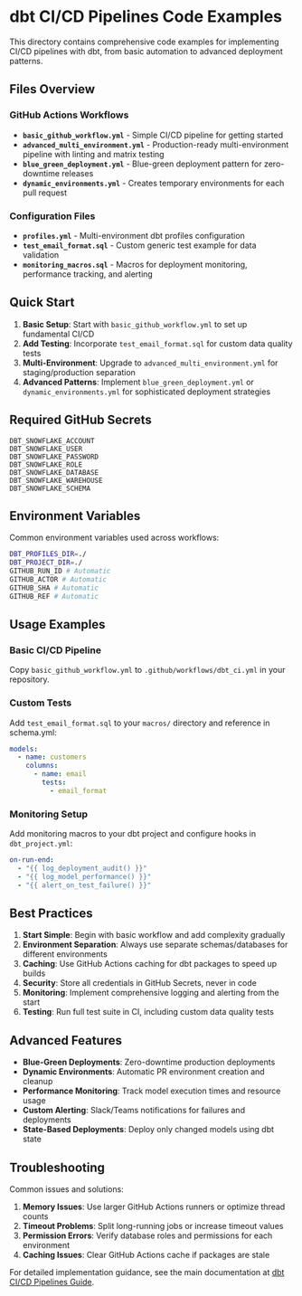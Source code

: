 # dbt CI/CD Pipelines Code Examples

This directory contains comprehensive code examples for implementing CI/CD pipelines with dbt, from basic automation to advanced deployment patterns.

## Files Overview

### GitHub Actions Workflows

- **`basic_github_workflow.yml`** - Simple CI/CD pipeline for getting started
- **`advanced_multi_environment.yml`** - Production-ready multi-environment pipeline with linting and matrix testing
- **`blue_green_deployment.yml`** - Blue-green deployment pattern for zero-downtime releases
- **`dynamic_environments.yml`** - Creates temporary environments for each pull request

### Configuration Files

- **`profiles.yml`** - Multi-environment dbt profiles configuration
- **`test_email_format.sql`** - Custom generic test example for data validation
- **`monitoring_macros.sql`** - Macros for deployment monitoring, performance tracking, and alerting

## Quick Start

1. **Basic Setup**: Start with `basic_github_workflow.yml` to set up fundamental CI/CD
2. **Add Testing**: Incorporate `test_email_format.sql` for custom data quality tests
3. **Multi-Environment**: Upgrade to `advanced_multi_environment.yml` for staging/production separation
4. **Advanced Patterns**: Implement `blue_green_deployment.yml` or `dynamic_environments.yml` for sophisticated deployment strategies

## Required GitHub Secrets

```
DBT_SNOWFLAKE_ACCOUNT
DBT_SNOWFLAKE_USER
DBT_SNOWFLAKE_PASSWORD
DBT_SNOWFLAKE_ROLE
DBT_SNOWFLAKE_DATABASE
DBT_SNOWFLAKE_WAREHOUSE
DBT_SNOWFLAKE_SCHEMA
```

## Environment Variables

Common environment variables used across workflows:

```bash
DBT_PROFILES_DIR=./
DBT_PROJECT_DIR=./
GITHUB_RUN_ID # Automatic
GITHUB_ACTOR # Automatic  
GITHUB_SHA # Automatic
GITHUB_REF # Automatic
```

## Usage Examples

### Basic CI/CD Pipeline
Copy `basic_github_workflow.yml` to `.github/workflows/dbt_ci.yml` in your repository.

### Custom Tests
Add `test_email_format.sql` to your `macros/` directory and reference in schema.yml:

```yaml
models:
  - name: customers
    columns:
      - name: email
        tests:
          - email_format
```

### Monitoring Setup
Add monitoring macros to your dbt project and configure hooks in `dbt_project.yml`:

```yaml
on-run-end:
  - "{{ log_deployment_audit() }}"
  - "{{ log_model_performance() }}"
  - "{{ alert_on_test_failure() }}"
```

## Best Practices

1. **Start Simple**: Begin with basic workflow and add complexity gradually
2. **Environment Separation**: Always use separate schemas/databases for different environments
3. **Caching**: Use GitHub Actions caching for dbt packages to speed up builds
4. **Security**: Store all credentials in GitHub Secrets, never in code
5. **Monitoring**: Implement comprehensive logging and alerting from the start
6. **Testing**: Run full test suite in CI, including custom data quality tests

## Advanced Features

- **Blue-Green Deployments**: Zero-downtime production deployments
- **Dynamic Environments**: Automatic PR environment creation and cleanup
- **Performance Monitoring**: Track model execution times and resource usage
- **Custom Alerting**: Slack/Teams notifications for failures and deployments
- **State-Based Deployments**: Deploy only changed models using dbt state

## Troubleshooting

Common issues and solutions:

1. **Memory Issues**: Use larger GitHub Actions runners or optimize thread counts
2. **Timeout Problems**: Split long-running jobs or increase timeout values
3. **Permission Errors**: Verify database roles and permissions for each environment
4. **Caching Issues**: Clear GitHub Actions cache if packages are stale

For detailed implementation guidance, see the main documentation at [dbt CI/CD Pipelines Guide](../dbt_cicd_pipelines_guide.html).